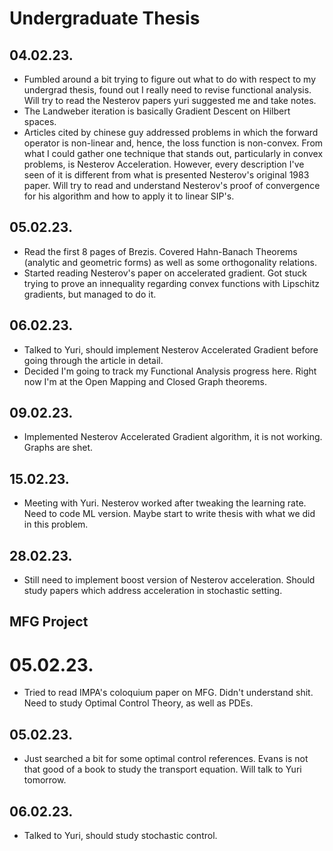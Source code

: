 # Undergraduate Thesis

## 04.02.23.

* Fumbled around a bit trying to figure out what to do with respect
  to my undergrad thesis, found out I really need to revise functional
  analysis. Will try to read the Nesterov papers yuri suggested me and
  take notes.
* The Landweber iteration is basically Gradient Descent on Hilbert
  spaces.
* Articles cited by chinese guy addressed problems in which the
  forward operator is non-linear and, hence, the loss function is
  non-convex. From what I could gather one technique that stands out,
  particularly in convex problems, is Nesterov Acceleration. However,
  every description I've seen of it is different from what is presented
  Nesterov's original 1983 paper. Will try to read and understand
  Nesterov's proof of convergence for his algorithm and how to apply it
  to linear SIP's.

## 05.02.23.

* Read the first 8 pages of Brezis. Covered Hahn-Banach Theorems
  (analytic and geometric forms) as well as some orthogonality relations.
* Started reading Nesterov's paper on accelerated gradient. Got stuck
  trying to prove an innequality regarding convex functions with
  Lipschitz gradients, but managed to do it.

## 06.02.23.

* Talked to Yuri, should implement Nesterov Accelerated Gradient before
  going through the article in detail.
* Decided I'm going to track my Functional Analysis progress here. Right
  now I'm at the Open Mapping and Closed Graph theorems.

## 09.02.23.

* Implemented Nesterov Accelerated Gradient algorithm, it is not working.
  Graphs are shet.

## 15.02.23.

* Meeting with Yuri. Nesterov worked after tweaking the learning rate.
  Need to code ML version. Maybe start to write thesis with what we did
  in this problem.

## 28.02.23.

* Still need to implement boost version of Nesterov acceleration.
  Should study papers which address acceleration in stochastic setting.



## MFG Project

# 05.02.23.

* Tried to read IMPA's coloquium paper on MFG. Didn't understand shit.
  Need to study Optimal Control Theory, as well as PDEs.

## 05.02.23.

* Just searched a bit for some optimal control references. Evans is not
  that good of a book to study the transport equation. Will talk to Yuri
  tomorrow.

## 06.02.23.

* Talked to Yuri, should study stochastic control.
